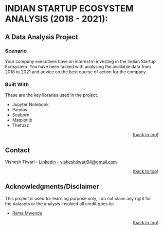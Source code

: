 # INDIAN STARTUP ECOSYSTEM ANALYSIS (2018 - 2021):
## A Data Analysis Project 

<!-- Improved compatibility of back to top link: See: https://github.com/othneildrew/Best-README-Template/pull/73 -->
<a name="readme-top"></a>

### Scenario
Your company executives have an interest in investing in the Indian Startup Ecosystem. You have been tasked with analysing the available data from 2018 to 2021 and advice on the best course of action for the company.

### Built With

These are the key libraries used in the project.

* Jupyter Notebook
* Pandas
* Seaborn
* Matplotlib
* Thefuzz

<p align="right">(<a href="#readme-top">back to top</a>)</p>



<!-- CONTACT -->
## Contact

Vishesh Tiwari - [Linkedin](https://www.linkedin.com/in/vishesh-tiwari-5730a0115/) - visheshtiwari94@gmail.com

<p align="right">(<a href="#readme-top">back to top</a>)</p>


<!-- ACKNOWLEDGMENTS -->
## Acknowledgments/Disclaimer
 
 This project is used for learning purpose only, i do not claim any right for the datasets or the analysis involved all credit goes to:

* [Rama Mwenda](https://github.com/Rama-Mwenda)


<p align="right">(<a href="#readme-top">back to top</a>)</p>
